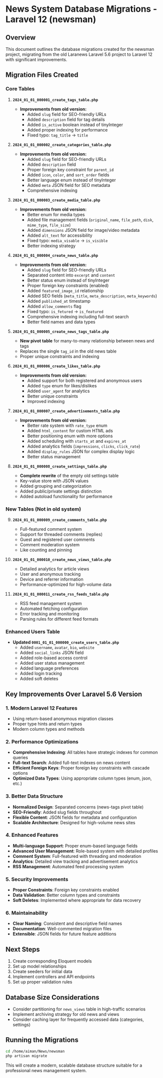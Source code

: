 # News System Database Migrations - Laravel 12 (newsman)

## Overview
This document outlines the database migrations created for the newsman project, migrating from the old Laranews Laravel 5.6 project to Laravel 12 with significant improvements.

## Migration Files Created

### Core Tables

1. **`2024_01_01_000001_create_tags_table.php`**
   - **Improvements from old version:**
     - Added `slug` field for SEO-friendly URLs
     - Added `description` field for tag details
     - Added `is_active` boolean instead of tinyInteger
     - Added proper indexing for performance
     - Fixed typo: `tag_title` → `title`

2. **`2024_01_01_000002_create_categories_table.php`**
   - **Improvements from old version:**
     - Added `slug` field for SEO-friendly URLs
     - Added `description` field
     - Proper foreign key constraint for `parent_id`
     - Added `icon`, `color`, and `sort_order` fields
     - Better language enum instead of tinyInteger
     - Added `meta` JSON field for SEO metadata
     - Comprehensive indexing

3. **`2024_01_01_000003_create_media_table.php`**
   - **Improvements from old version:**
     - Better enum for media types
     - Added file management fields (`original_name`, `file_path`, `disk`, `mime_type`, `file_size`)
     - Added `dimensions` JSON field for image/video metadata
     - Added `alt_text` for accessibility
     - Fixed typo: `media_visable` → `is_visible`
     - Better indexing strategy

4. **`2024_01_01_000004_create_news_table.php`**
   - **Improvements from old version:**
     - Added `slug` field for SEO-friendly URLs
     - Separated content into `excerpt` and `content`
     - Better status enum instead of tinyInteger
     - Proper foreign key constraints (enabled)
     - Added `featured_image_id` relationship
     - Added SEO fields (`meta_title`, `meta_description`, `meta_keywords`)
     - Added `published_at` timestamp
     - Added `allow_comments` flag
     - Fixed typo: `is_fetured` → `is_featured`
     - Comprehensive indexing including full-text search
     - Better field names and data types

5. **`2024_01_01_000005_create_news_tags_table.php`**
   - **New pivot table** for many-to-many relationship between news and tags
   - Replaces the single `tag_id` in the old news table
   - Proper unique constraints and indexing

6. **`2024_01_01_000006_create_likes_table.php`**
   - **Improvements from old version:**
     - Added support for both registered and anonymous users
     - Added `type` enum for likes/dislikes
     - Added `user_agent` for analytics
     - Better unique constraints
     - Improved indexing

7. **`2024_01_01_000007_create_advertisements_table.php`**
   - **Improvements from old version:**
     - Better rate system with `rate_type` enum
     - Added `html_content` for custom HTML ads
     - Better positioning enum with more options
     - Added scheduling with `starts_at` and `expires_at`
     - Added analytics fields (`impressions`, `clicks`, `click_rate`)
     - Added `display_rules` JSON for complex display logic
     - Better status management

8. **`2024_01_01_000008_create_settings_table.php`**
   - **Complete rewrite** of the empty old settings table
   - Key-value store with JSON values
   - Added grouping and categorization
   - Added public/private settings distinction
   - Added autoload functionality for performance

### New Tables (Not in old system)

9. **`2024_01_01_000009_create_comments_table.php`**
   - Full-featured comment system
   - Support for threaded comments (replies)
   - Guest and registered user comments
   - Comment moderation system
   - Like counting and pinning

10. **`2024_01_01_000010_create_news_views_table.php`**
    - Detailed analytics for article views
    - User and anonymous tracking
    - Device and referrer information
    - Performance-optimized for high-volume data

11. **`2024_01_01_000011_create_rss_feeds_table.php`**
    - RSS feed management system
    - Automated fetching configuration
    - Error tracking and monitoring
    - Parsing rules for different feed formats

### Enhanced Users Table
- **Updated `0001_01_01_000000_create_users_table.php`**
  - Added `username`, `avatar`, `bio`, `website`
  - Added `social_links` JSON field
  - Added role-based access control
  - Added user status management
  - Added language preferences
  - Added login tracking
  - Added soft deletes

## Key Improvements Over Laravel 5.6 Version

### 1. Modern Laravel 12 Features
- Using return-based anonymous migration classes
- Proper type hints and return types
- Modern column types and methods

### 2. Performance Optimizations
- **Comprehensive Indexing**: All tables have strategic indexes for common queries
- **Full-text Search**: Added full-text indexes on news content
- **Efficient Foreign Keys**: Proper foreign key constraints with cascade options
- **Optimized Data Types**: Using appropriate column types (enum, json, etc.)

### 3. Better Data Structure
- **Normalized Design**: Separated concerns (news-tags pivot table)
- **SEO-Friendly**: Added slug fields throughout
- **Flexible Content**: JSON fields for metadata and configuration
- **Scalable Architecture**: Designed for high-volume news sites

### 4. Enhanced Features
- **Multi-language Support**: Proper enum-based language fields
- **Advanced User Management**: Role-based system with detailed profiles
- **Comment System**: Full-featured with threading and moderation
- **Analytics**: Detailed view tracking and advertisement analytics
- **RSS Management**: Automated feed processing system

### 5. Security Improvements
- **Proper Constraints**: Foreign key constraints enabled
- **Data Validation**: Better column types and constraints
- **Soft Deletes**: Implemented where appropriate for data recovery

### 6. Maintainability
- **Clear Naming**: Consistent and descriptive field names
- **Documentation**: Well-commented migration files
- **Extensible**: JSON fields for future feature additions

## Next Steps
1. Create corresponding Eloquent models
2. Set up model relationships
3. Create seeders for initial data
4. Implement controllers and API endpoints
5. Set up proper validation rules

## Database Size Considerations
- Consider partitioning for `news_views` table in high-traffic scenarios
- Implement archiving strategy for old news and views
- Consider caching layer for frequently accessed data (categories, settings)

## Running the Migrations
```bash
cd /home/aiman/News/newsman
php artisan migrate
```

This will create a modern, scalable database structure suitable for a professional news management system.